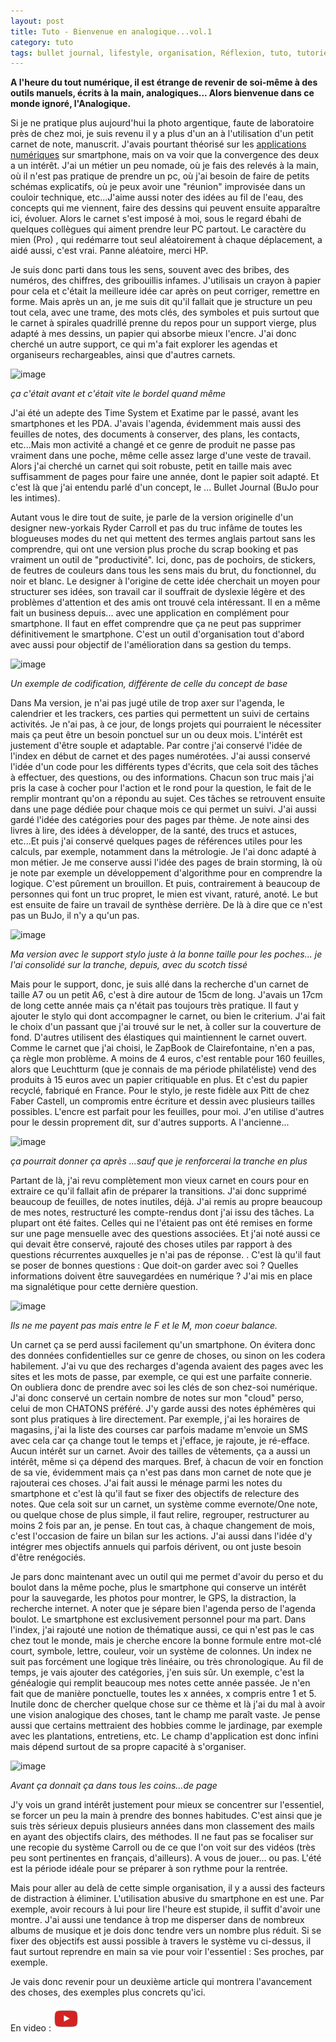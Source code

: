 ```yaml
---
layout: post
title: Tuto - Bienvenue en analogique...vol.1
category: tuto
tags: bullet journal, lifestyle, organisation, Réflexion, tuto, tutoriel,
---
```


**A l'heure du tout numérique, il est étrange de revenir de soi-même à des outils manuels, écrits à la main, analogiques... Alors bienvenue dans ce monde ignoré, l'Analogique.**

Si je ne pratique plus aujourd'hui la photo argentique, faute de laboratoire près de chez moi, je suis revenu il y a plus d'un an à l'utilisation d'un petit carnet de note, manuscrit. J'avais pourtant théorisé sur les <a href="https://cheziceman.wordpress.com/2016/12/01/tutocritique-les-outils-de-prise-de-notes/">applications numériques</a> sur smartphone, mais on va voir que la convergence des deux a un intérêt. J'ai un métier un peu nomade, où je fais des relevés à la main, où il n'est pas pratique de prendre un pc, où j'ai besoin de faire de petits schémas explicatifs, où je peux avoir une "réunion" improvisée dans un couloir technique, etc...J'aime aussi noter des idées au fil de l'eau, des concepts qui me viennent, faire des dessins qui peuvent ensuite apparaître ici, évoluer. Alors le carnet s'est imposé à moi, sous le regard ébahi de quelques collègues qui aiment prendre leur PC partout. Le caractère du mien (Pro) , qui redémarre tout seul aléatoirement à chaque déplacement,  a aidé aussi, c'est vrai. Panne aléatoire, merci HP. 

Je suis donc parti dans tous les sens, souvent avec des bribes, des numéros, des chiffres, des gribouillis infames. J'utilisais un crayon à papier pour cela et c'était la meilleure idée car après on peut corriger, remettre en forme. Mais après un an, je me suis dit qu'il fallait que je structure un peu tout cela, avec une trame, des mots clés, des symboles et puis surtout que le carnet à spirales quadrillé prenne du repos pour un support vierge, plus adapté à mes dessins, un papier qui absorbe mieux l'encre. J'ai donc cherché un autre support, ce qui m'a fait explorer les agendas et organiseurs rechargeables, ainsi que d'autres carnets.

![image](https://filedn.eu/llqi9IBxlYouGRXYG2xlROb/img/2019/timesystem.jpg)

*ça c'était avant et c'était vite le bordel quand même*

J'ai été un adepte des Time System et Exatime par le passé, avant les smartphones et les PDA. J'avais l'agenda, évidemment mais aussi des feuilles de notes, des documents à conserver, des plans, les contacts, etc...Mais mon activité a changé et ce genre de produit ne passe pas vraiment dans une poche, même celle assez large d'une veste de travail. Alors  j'ai cherché un carnet qui soit robuste, petit en taille mais avec suffisamment de pages pour faire une année, dont le papier soit adapté. Et c'est là que j'ai entendu parlé d'un concept, le ... Bullet Journal (BuJo pour les intimes).

Autant vous le dire tout de suite, je parle de la version originelle d'un designer new-yorkais Ryder Carroll et pas du truc infâme de toutes les blogueuses modes du net qui mettent des termes anglais partout sans les comprendre, qui ont une version plus proche du scrap booking et pas vraiment un outil de "productivité". Ici, donc, pas de pochoirs, de stickers, de feutres de couleurs dans tous les sens mais du brut, du fonctionnel, du noir et blanc. Le designer à l'origine de cette idée cherchait un moyen pour structurer ses idées, son travail car il souffrait de dyslexie légère et des problèmes d'attention et des amis ont trouvé cela intéressant. Il en a même fait un business depuis... avec une application en complément pour smartphone. Il faut en effet comprendre que ça ne peut pas supprimer définitivement le smartphone. C'est un outil d'organisation tout d'abord avec aussi pour objectif de l'amélioration dans sa gestion du temps.

![image](https://filedn.eu/llqi9IBxlYouGRXYG2xlROb/img/2019/bujo1.jpg)

*Un exemple de codification, différente de celle du concept de base*

Dans Ma version, je n'ai pas jugé utile de trop axer sur l'agenda, le calendrier et les trackers, ces parties qui permettent un suivi de certains activités. Je n'ai pas, à ce jour, de longs projets qui pourraient le nécessiter mais ça peut être un besoin ponctuel sur un ou deux mois. L'intérêt est justement d'être souple et adaptable. Par contre j'ai conservé l'idée de l'index en début de carnet et des pages numérotées. J'ai aussi conservé l'idée d'un code pour les différents types d'écrits, que cela soit des tâches à effectuer, des questions, ou des informations. Chacun son truc mais j'ai pris la case à cocher pour l'action et le rond pour la question, le fait de le remplir montrant qu'on a répondu au sujet. Ces tâches se retrouvent ensuite dans une page dédiée pour chaque mois ce qui permet un suivi. J'ai aussi gardé l'idée des catégories pour des pages par thème. Je note ainsi des livres à lire, des idées à développer, de la santé, des trucs et astuces, etc...Et puis j'ai conservé quelques pages de références utiles pour les calculs, par exemple, notamment dans la métrologie. Je l'ai donc adapté à mon métier. Je me conserve aussi l'idée des pages de brain storming, là où je note par exemple un développement d'algorithme pour en comprendre la logique. C'est pûrement un brouillon. Et puis, contrairement à beaucoup de personnes qui font un truc propret, le mien est vivant, raturé, anoté. Le but est ensuite de faire un travail de synthèse derrière. De là à dire que ce n'est pas un BuJo, il n'y a qu'un pas.

![image](https://filedn.eu/llqi9IBxlYouGRXYG2xlROb/img/2019/bujo2.jpg)

*Ma version avec le support stylo juste à la bonne taille pour les poches... je l'ai consolidé sur la tranche, depuis, avec du scotch tissé*

Mais pour le support, donc, je suis allé dans la recherche d'un carnet de taille A7 ou un petit A6, c'est à dire autour de 15cm de long. J'avais un 17cm de long cette année mais ça n'était pas toujours très pratique. Il faut y ajouter le stylo qui dont accompagner le carnet, ou bien le criterium. J'ai fait le choix d'un passant que j'ai trouvé sur le net, à coller sur la couverture de fond. D'autres utilisent des élastiques qui maintiennent le carnet ouvert. Comme le carnet que j'ai choisi, le ZapBook de Clairefontaine, n'en a pas, ça règle mon problème. A moins de 4 euros, c'est rentable pour 160 feuilles, alors que Leuchtturm (que je connais de ma période philatéliste) vend des produits à 15 euros avec un papier critiquable en plus. Et c'est du papier recyclé, fabriqué en France. Pour le stylo, je reste fidèle aux Pitt de chez Faber Castell, un compromis entre écriture et dessin avec plusieurs tailles possibles. L'encre est parfait pour les feuilles, pour moi. J'en utilise d'autres pour le dessin proprement dit, sur d'autres supports. A l'ancienne...

![image](https://filedn.eu/llqi9IBxlYouGRXYG2xlROb/img/2019/zapbookexemple.jpg)

*ça pourrait donner ça après ...sauf que je renforcerai la tranche en plus*

Partant de là, j'ai revu complètement mon vieux carnet en cours pour en extraire ce qu'il fallait afin de préparer la transitions. J'ai donc supprimé beaucoup de feuilles, de notes inutiles, déjà. J'ai remis au propre beaucoup de mes notes, restructuré les compte-rendus dont j'ai issu des tâches. La plupart ont été faites. Celles qui ne l'étaient pas ont été remises en forme sur une page mensuelle avec des questions associées. Et j'ai noté aussi ce qui devait être conservé, rajouté des choses utiles par rapport à des questions récurrentes auxquelles je n'ai pas de réponse. . C'est là qu'il faut se poser de bonnes questions : Que doit-on garder avec soi ? Quelles informations doivent être sauvegardées en numérique ? J'ai mis en place ma signalétique pour cette dernière question.

![image](https://filedn.eu/llqi9IBxlYouGRXYG2xlROb/img/2019/pitt.jpg)

*Ils ne me payent pas mais entre le F et le M, mon coeur balance.*

Un carnet ça se perd aussi facilement qu'un smartphone. On évitera donc des données confidentielles sur ce genre de choses, ou sinon on les codera habilement. J'ai vu que des recharges d'agenda avaient des pages avec les sites et les mots de passe, par exemple, ce qui est une parfaite connerie. On oubliera donc de prendre avec soi les clés de son chez-soi numérique. J'ai donc conservé un certain nombre de notes sur mon "cloud" perso, celui de mon CHATONS préféré. J'y garde aussi des notes éphémères qui sont plus  pratiques à lire directement. Par exemple, j'ai les horaires de magasins, j'ai la liste des courses car parfois madame m'envoie un SMS avec cela car ça change tout le temps et j'efface, je rajoute, je ré-efface. Aucun intérêt sur un carnet. Avoir des tailles de vêtements, ça a aussi un intérêt, même si ça dépend des marques. Bref, à chacun de voir en fonction de sa vie, évidemment mais ça n'est pas dans mon carnet de note que je rajouterai ces choses. J'ai fait aussi le ménage parmi les notes du smartphone et c'est là qu'il faut se fixer des objectifs de relecture des notes. Que cela soit sur un carnet, un système comme evernote/One note, ou quelque chose de plus simple, il faut relire, regrouper, restructurer au moins 2 fois par an, je pense. En tout cas, à chaque changement de mois, c'est l'occasion de faire un bilan sur les actions. J'ai aussi dans l'idée d'y intégrer mes objectifs annuels qui parfois dérivent, ou ont juste besoin d'être renégociés. 

Je pars donc maintenant avec un outil qui me permet d'avoir du perso et du boulot dans la même poche, plus le smartphone qui conserve un intérêt pour la sauvegarde, les photos pour montrer, le GPS, la distraction, la recherche internet. A noter que je sépare bien l'agenda perso de l'agenda boulot. Le smartphone est exclusivement personnel pour ma part. Dans l'index, j'ai rajouté une notion de thématique aussi, ce qui n'est pas le cas chez tout le monde, mais je cherche encore la bonne formule entre mot-clé court, symbole, lettre, couleur, voir un système de colonnes. Un index ne suit pas forcément une logique très linéaire, ou très chronologique. Au fil de temps, je vais ajouter des catégories, j'en suis sûr. Un exemple, c'est la généalogie qui remplit beaucoup mes notes cette année passée. Je n'en fait que de manière ponctuelle, toutes les x années, x compris entre 1 et 5. Inutile donc de chercher quelque chose sur ce thème et là j'ai du mal à avoir une vision analogique des choses, tant le champ me paraît vaste. Je pense aussi que certains mettraient des hobbies comme le jardinage, par exemple avec les plantations, entretiens, etc. Le champ d'application est donc infini mais dépend surtout de sa propre capacité à s'organiser.

![image](https://filedn.eu/llqi9IBxlYouGRXYG2xlROb/img/2019/bujo3.jpg)

*Avant ça donnait ça dans tous les coins...de page*

J'y vois un grand intérêt justement pour mieux se concentrer sur l'essentiel, se forcer un peu la main à prendre des bonnes habitudes. C'est ainsi que je suis très sérieux depuis plusieurs années dans mon classement des mails en ayant des objectifs clairs, des méthodes. Il ne faut pas se focaliser sur une recopie du système Carroll ou de ce que l'on voit sur des vidéos (très peu sont pertinentes en français, d'ailleurs). A vous de jouer... ou pas. L'été est la période idéale pour se préparer à son rythme pour la rentrée.

Mais pour aller au delà de cette simple organisation, il y a aussi des facteurs de distraction à éliminer. L'utilisation abusive du smartphone en est une. Par exemple, avoir recours à lui pour lire l'heure est stupide, il suffit d'avoir une montre. J'ai aussi une tendance à trop me disperser dans de nombreux albums de musique et je dois donc tendre vers un nombre plus réduit. Si se fixer des objectifs est aussi possible à travers le système vu ci-dessus, il faut surtout reprendre en main sa vie pour voir l'essentiel : Ses proches, par exemple.

Je vais donc revenir pour un deuxième article qui montrera l'avancement des choses, des exemples plus concrets qu'ici.

En video : [![video](/images/youtube.png)](https://www.youtube.com/watch?v=tlFk6NIqHK0)


